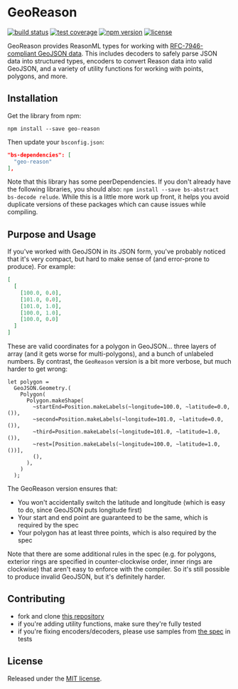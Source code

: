 # GeoReason

[![build status](https://img.shields.io/circleci/build/github/HomeBay/geo-reason.svg?style=flat-square)](https://circleci.com/gh/HomeBay/geo-reason)
[![test coverage](https://img.shields.io/coveralls/github/HomeBay/geo-reason.svg?style=flat-square)](https://coveralls.io/github/HomeBay/geo-reason)
[![npm version](https://img.shields.io/npm/v/geo-reason.svg?style=flat-square)](https://www.npmjs.com/package/geo-reason)
[![license](https://img.shields.io/github/license/HomeBay/geo-reason.svg?style=flat-square)](https://github.com/HomeBay/geo-reason/blob/master/LICENSE)

GeoReason provides ReasonML types for working with [RFC-7946-compliant GeoJSON data](https://tools.ietf.org/html/rfc7946). This includes decoders to safely parse JSON data into structured types, encoders to convert Reason data into valid GeoJSON, and a variety of utility functions for working with points, polygons, and more.

## Installation

Get the library from npm:

`npm install --save geo-reason`

Then update your `bsconfig.json`:

```json
"bs-dependencies": [
  "geo-reason"
],
```

Note that this library has some peerDependencies. If you don't already have the following libraries, you should also: `npm install --save bs-abstract bs-decode relude`. While this is a little more work up front, it helps you avoid duplicate versions of these packages which can cause issues while compiling.

## Purpose and Usage

If you've worked with GeoJSON in its JSON form, you've probably noticed that it's very compact, but hard to make sense of (and error-prone to produce). For example:

```json
[
  [
    [100.0, 0.0],
    [101.0, 0.0],
    [101.0, 1.0],
    [100.0, 1.0],
    [100.0, 0.0]
  ]
]
```

These are valid coordinates for a polygon in GeoJSON... three layers of array (and it gets worse for multi-polygons), and a bunch of unlabeled numbers. By contrast, the `GeoReason` version is a bit more verbose, but much harder to get wrong:

```reason
let polygon =
  GeoJSON.Geometry.(
    Polygon(
      Polygon.makeShape(
        ~startEnd=Position.makeLabels(~longitude=100.0, ~latitude=0.0, ()),
        ~second=Position.makeLabels(~longitude=101.0, ~latitude=0.0, ()),
        ~third=Position.makeLabels(~longitude=101.0, ~latitude=1.0, ()),
        ~rest=[Position.makeLabels(~longitude=100.0, ~latitude=1.0, ())],
        (),
      ),
    )
  );
```

The GeoReason version ensures that:

- You won't accidentally switch the latitude and longitude (which is easy to do, since GeoJSON puts longitude first)
- Your start and end point are guaranteed to be the same, which is required by the spec
- Your polygon has at least three points, which is also required by the spec

Note that there are some additional rules in the spec (e.g. for polygons, exterior rings are specified in counter-clockwise order, inner rings are clockwise) that aren't easy to enforce with the compiler. So it's still possible to produce invalid GeoJSON, but it's definitely harder.

## Contributing

- fork and clone [this repository](https://github.com/HomeBay/geo-reason)
- if you're adding utility functions, make sure they're fully tested
- if you're fixing encoders/decoders, please use samples from [the spec](https://tools.ietf.org/html/rfc7946) in tests

## License

Released under the [MIT license](https://github.com/HomeBay/geo-reason/blob/master/LICENSE).

